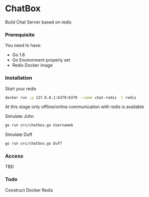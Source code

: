 # ChatBox


Build Chat Server based on redis

### Prerequisite

You need to have:

* Go 1.8
* Go Environment properly set
* Redis Docker image

### Installation

Start your redis

```sh
docker run -p 127.0.0.1:6379:6379 --name chat-redis -t redis
```
At this stage only offline/online communication with redis is available

Simulate John
```sh
go run src/chatbox.go UsernameA
```

Simulate Duff
```sh
go run src/chatbox.go Duff
```

### Access

TBD

### Todo

Construct Docker Redis




